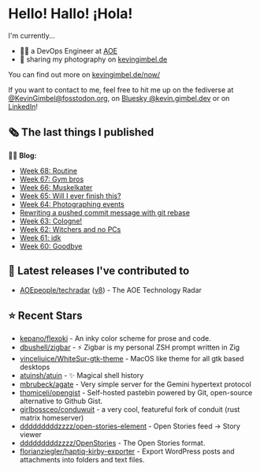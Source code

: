 # Hello! Hallo! ¡Hola!

I'm currently...
- 👨‍💻 a DevOps Engineer at [AOE](https://aoe.com)
- 📸 sharing my photography on [kevingimbel.de](https://kevingimbel.de/photography)

You can find out more on [kevingimbel.de/now/](https://kevingimbel.de/now/)

If you want to contact to me, feel free to hit me up on the fediverse at [@KevinGimbel@fosstodon.org](https://fosstodon.org/@KevinGimbel), on [Bluesky @kevin.gimbel.dev](https://bsky.app/profile/kevin.gimbel.dev) or on [LinkedIn](https://www.linkedin.com/in/kevingimbel/)!

## 🗞 The last things I published

🧑‍💻 **Blog:**

- [Week 68: Routine](https://kevingimbel.de/blog/week-68-routine)
- [Week 67: Gym bros](https://kevingimbel.de/blog/week-67-gym-bros)
- [Week 66: Muskelkater](https://kevingimbel.de/blog/week-66-muskelkater)
- [Week 65: Will I ever finish this?](https://kevingimbel.de/blog/week-65-will-i-ever-finish-this)
- [Week 64: Photographing events](https://kevingimbel.de/blog/week-64-photographing-events)
- [Rewriting a pushed commit message with git rebase](https://kevingimbel.de/blog/rewriting-a-pushed-commit-message-with-git-rebase)
- [Week 63: Cologne!](https://kevingimbel.de/blog/week-63-cologne)
- [Week 62: Witchers and no PCs](https://kevingimbel.de/blog/week-62-witchers-and-no-pcs)
- [Week 61: idk](https://kevingimbel.de/blog/week-61-idk)
- [Week 60: Goodbye](https://kevingimbel.de/blog/week-60-goodbye)

## 🔭 Latest releases I've contributed to

- [AOEpeople/techradar](https://github.com/AOEpeople/techradar) ([v8](https://github.com/AOEpeople/techradar/releases/tag/v8)) - The AOE Technology Radar

## ⭐ Recent Stars

- [kepano/flexoki](https://github.com/kepano/flexoki) - An inky color scheme for prose and code.
- [dbushell/zigbar](https://github.com/dbushell/zigbar) - ⚡ Zigbar is my personal ZSH prompt written in Zig
- [vinceliuice/WhiteSur-gtk-theme](https://github.com/vinceliuice/WhiteSur-gtk-theme) - MacOS like theme for all gtk based desktops
- [atuinsh/atuin](https://github.com/atuinsh/atuin) - ✨ Magical shell history
- [mbrubeck/agate](https://github.com/mbrubeck/agate) - Very simple server for the Gemini hypertext protocol
- [thomiceli/opengist](https://github.com/thomiceli/opengist) - Self-hosted pastebin powered by Git, open-source alternative to Github Gist.
- [girlbossceo/conduwuit](https://github.com/girlbossceo/conduwuit) - a very cool, featureful fork of conduit (rust matrix homeserver)
- [dddddddddzzzz/open-stories-element](https://github.com/dddddddddzzzz/open-stories-element) - Open Stories feed → Story viewer
- [dddddddddzzzz/OpenStories](https://github.com/dddddddddzzzz/OpenStories) - The Open Stories format.
- [florianziegler/haptiq-kirby-exporter](https://github.com/florianziegler/haptiq-kirby-exporter) - Export WordPress posts and attachments into folders and text files.

